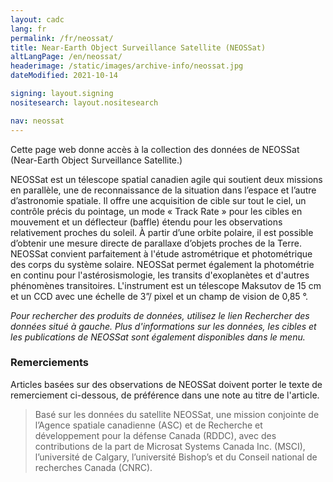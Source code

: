 ```yaml
---
layout: cadc
lang: fr
permalink: /fr/neossat/
title: Near-Earth Object Surveillance Satellite (NEOSSat)
altLangPage: /en/neossat/
headerimage: /static/images/archive-info/neossat.jpg
dateModified: 2021-10-14

signing: layout.signing
nositesearch: layout.nositesearch

nav: neossat
---
```


<p>
  Cette page web donne accès à la collection des données de NEOSSat (Near-Earth Object Surveillance Satellite.)
</p>

<p>
  NEOSSat est un télescope spatial canadien agile qui soutient deux missions en parallèle, une de
  reconnaissance de la situation dans l’espace et l’autre d’astronomie spatiale.  Il offre une acquisition de
  cible sur tout le ciel, un contrôle précis du pointage, un mode « Track Rate » pour les cibles en mouvement et un
  déflecteur (baffle) étendu pour les observations relativement proches du soleil.  À partir d’une orbite polaire,
  il est possible d’obtenir une mesure directe de parallaxe d’objets proches de la Terre.  NEOSSat convient
  parfaitement à l'étude astrométrique et photométrique des corps du système solaire.  NEOSSat permet également
  la photométrie en continu pour l'astérosismologie, les transits d'exoplanètes et d'autres phénomènes transitoires.
  L'instrument est un télescope Maksutov de 15 cm et un CCD avec une échelle de 3”/ pixel et un champ de vision de 0,85 °.
</p>

<p>
  <i>
    Pour rechercher des produits de données, utilisez le lien Rechercher des données situé à gauche.
    Plus d'informations sur les données, les cibles et les publications de NEOSSat sont également
    disponibles dans le menu.
  </i>
</p>

<div class="about_text">

  <h3>Remerciements</h3> 

  <p>
    Articles basées sur des observations de NEOSSat doivent porter
    le texte de remerciement ci-dessous, de préférence
    dans une note au titre de l'article.
  </p>

  <blockquote>
    Basé sur les données du satellite NEOSSat, une mission conjointe de l’Agence spatiale canadienne (ASC) et de
    Recherche et développement pour la défense Canada (RDDC), avec des contributions de la part de
    Microsat Systems Canada Inc. (MSCI), l’université de Calgary, l’université Bishop’s et
    du Conseil national de recherches Canada (CNRC).
  </blockquote>

</div>
